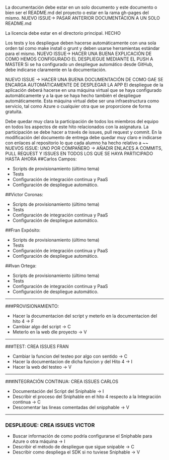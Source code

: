La documentación debe estar en un solo documento y este documento o bien ser el README.md del proyecto o estar en la rama gh-pages del mismo. 
NUEVO ISSUE-> PASAR ANTERIOR DOCUMENTACION A UN SOLO README.md

La licencia debe estar en el directorio principal. HECHO

Los tests y los despliegue deben hacerse automáticamente con una sola orden tal como make install o grunt y deben usarse herramientas estándar para el mismo. 
NUEVO ISSUE-> HACER UNA BUENA EXPLICACIÓN DE COMO HEMOS CONFIGURADO EL DESPLIEGUE MEDIANTE EL PUSH A MASTER
Si se ha configurado un despliegue automático desde GitHub, debe indicarse claramente en la documentación.

NUEVO ISSUE -> HACER UNA BUENA DOCUMENTACIÓN DE COMO GAE SE ENCARGA AUTOMÁTICAMENTE DE DESPLEGAR LA APP
El despliegue de la aplicación deberá hacerse en una máquina virtual que se haya configurado automáticamente y a la que se haya hecho también el despliegue automáticamente.
Esta máquina virtual debe ser una infraestructura como servicio, tal como Azure o cualquier otra que se proporcione de forma gratuita.

Debe quedar muy clara la participación de todos los miembros del equipo en todos los aspectos de este hito relacionados con la asignatura. 
La participación se debe hacer a través de issues, pull request y commit. 
En la modificación del documento de entrega debe quedar muy claro e indicarse con enlaces al repositorio lo que cada alumno ha hecho relativo a ~~
NUEVOS ISSUE: UNO POR COMPAÑERO -> AÑADIR ENLACES A COMMITS, PULL REQUEST Y ISSUES EN TODOS LOS QUE SE HAYA PARTICIPADO HASTA AHORA
##Carlos Campos:
* Scripts de provisionamiento (último tema) 
* Tests 
* Configuración de integración continua y PaaS 
* Configuración de despliegue automático.

##Victor Coronas:
* Scripts de provisionamiento (último tema) 
* Tests 
* Configuración de integración continua y PaaS 
* Configuración de despliegue automático.

##Fran Expósito:
* Scripts de provisionamiento (último tema) 
* Tests 
* Configuración de integración continua y PaaS 
* Configuración de despliegue automático.

##Ivan Ortega:
* Scripts de provisionamiento (último tema) 
* Tests 
* Configuración de integración continua y PaaS 
* Configuración de despliegue automático.
 
------------------------------------

###PROVISIONAMIENTO: 
- Hacer la documentacion del script y meterlo en la documentacion del hito 4 -> F
- Cambiar algo del script -> C
- Meterlo en la web dle proyecto -> V

------------------------------------------

###TEST: CREA ISSUES FRAN
- Cambiar la funcion del testeo por algo con sentido -> C
- Hacer la documentacion de dicha funcion y del Hito 4 -> I
- Hacer la web del testeo -> V

----------------------------

###INTEGRACIÓN CONTINUA: CREA ISSUES CARLOS
- Documentación del Script del Sniphable -> I
- Describir el proceso del Sniphable en el hito 4 respecto a la Integración continua -> C
- Descomentar las lineas comentadas del snipphable -> V

--------------------------

### DESPLIEGUE: CREA ISSUES VICTOR
- Buscar información de como podría configurarse el Sniphable para Azure o otra máquina -> I
- Describir el método de despliegue que sigue snipable -> C
- Describir como despliega el SDK si no tuviese Sniphable -> V
